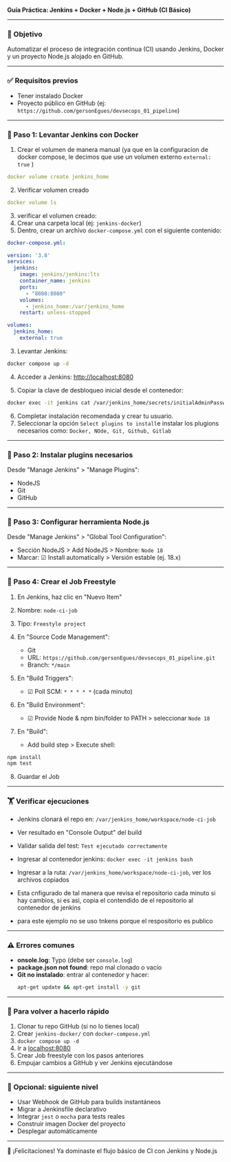 **Guía Práctica: Jenkins + Docker + Node.js + GitHub (CI Básico)**

---

### 🌟 Objetivo

Automatizar el proceso de integración continua (CI) usando Jenkins, Docker y un proyecto Node.js alojado en GitHub.

---

### ✅ Requisitos previos

- Tener instalado Docker
- Proyecto público en GitHub (ej: `https://github.com/gersonEgues/devsecops_01_pipeline`)

---

### 🚀 Paso 1: Levantar Jenkins con Docker

1. Crear el volumen de manera manual (ya que en la configuracion de docker compose, le decimos que use un volumen externo `external: true` )

```yaml
docker volume create jenkins_home
```

2. Verificar volumen creado

```yaml
docker volume ls 
```

3. verificar el volumen creado: 
4. Crear una carpeta local (ej: `jenkins-docker`)
5. Dentro, crear un archivo `docker-compose.yml` con el siguiente contenido:

```yaml
docker-compose.yml:

version: '3.8'
services:
  jenkins:
    image: jenkins/jenkins:lts
    container_name: jenkins
    ports:
      - "8080:8080"
    volumes:
      - jenkins_home:/var/jenkins_home
    restart: unless-stopped

volumes:
  jenkins_home:
    external: true
```

3. Levantar Jenkins:

```bash
docker compose up -d
```

4. Acceder a Jenkins: [http://localhost:8080](http://localhost:8080)

5. Copiar la clave de desbloqueo inicial desde el contenedor:

```bash
docker exec -it jenkins cat /var/jenkins_home/secrets/initialAdminPassword
```

6. Completar instalación recomendada y crear tu usuario.
7. Seleccionar la opción `Select plugins to install`e instalar los plugions necesarios como: `Docker, NOde, Git, Github, Gitlab`
---

### 🔧 Paso 2: Instalar plugins necesarios

Desde "Manage Jenkins" > "Manage Plugins":

- NodeJS
- Git
- GitHub

---

### 🎨 Paso 3: Configurar herramienta Node.js

Desde "Manage Jenkins" > "Global Tool Configuration":

- Sección NodeJS > Add NodeJS > Nombre: `Node 18`
- Marcar: ☑ Install automatically > Versión estable (ej. 18.x)

---

### 📂 Paso 4: Crear el Job Freestyle

1. En Jenkins, haz clic en "Nuevo Item"

2. Nombre: `node-ci-job`

3. Tipo: `Freestyle project`

4. En "Source Code Management":

   - Git
   - URL: `https://github.com/gersonEgues/devsecops_01_pipeline.git`
   - Branch: `*/main`

5. En "Build Triggers":

   - ☑ Poll SCM: `* * * * *` (cada minuto)

6. En "Build Environment":

   - ☑ Provide Node & npm bin/folder to PATH > seleccionar `Node 18`

7. En "Build":

   - Add build step > Execute shell:

```bash
npm install
npm test
```

8. Guardar el Job

---

### 🏋️ Verificar ejecuciones

- Jenkins clonará el repo en: `/var/jenkins_home/workspace/node-ci-job`

- Ver resultado en "Console Output" del build

- Validar salida del test: `Test ejecutado correctamente`

- Ingresar al contenedor jenkins: `docker exec -it jenkins bash`

- Ingresar a la ruta: `/var/jenkins_home/workspace/node-ci-job`, ver los archivos copiados

- Esta cnfigurado de tal manera que revisa el repositorio cada minuto si hay cambios, si es asi, copia el contendido de el repositorio al contenedor de jenkins

- para este ejemplo no se uso tnkens porque el respositorio es publico
---

### ⚠️ Errores comunes

- **onsole.log**: Typo (debe ser `console.log`)
- **package.json not found**: repo mal clonado o vacío
- **Git no instalado**: entrar al contenedor y hacer:
  ```bash
  apt-get update && apt-get install -y git
  ```

---

### 🔄 Para volver a hacerlo rápido

1. Clonar tu repo GitHub (si no lo tienes local)
2. Crear `jenkins-docker/` con `docker-compose.yml`
3. `docker compose up -d`
4. Ir a [localhost:8080](http://localhost:8080)
5. Crear Job freestyle con los pasos anteriores
6. Empujar cambios a GitHub y ver Jenkins ejecutándose

---

### 🚧 Opcional: siguiente nivel

- Usar Webhook de GitHub para builds instantáneos
- Migrar a Jenkinsfile declarativo
- Integrar `jest` o `mocha` para tests reales
- Construir imagen Docker del proyecto
- Desplegar automáticamente

---

🚀 ¡Felicitaciones! Ya dominaste el flujo básico de CI con Jenkins y Node.js
